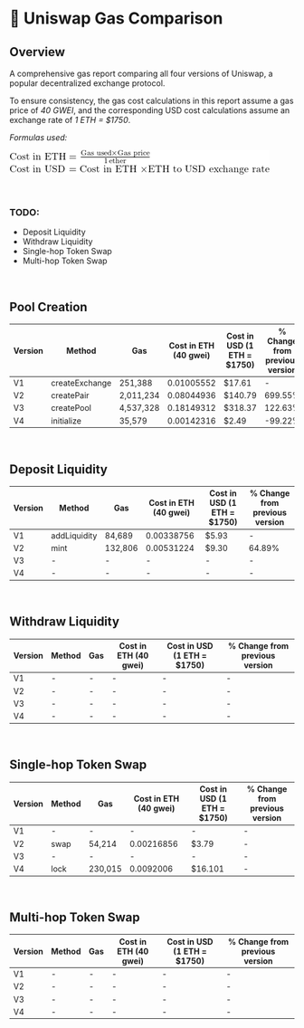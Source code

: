 # 🦄 Uniswap Gas Comparison

## Overview

A comprehensive gas report comparing all four versions of Uniswap, a popular decentralized exchange protocol.

To ensure consistency, the gas cost calculations in this report assume a gas price of *40 GWEI*, and the corresponding USD cost calculations assume an exchange rate of *1 ETH = $1750*.

*Formulas used:*

<div>
  <img src="assets/formulas.png" alt="Formulas"/>
</div>

&nbsp;
### TODO:

- Deposit Liquidity
- Withdraw Liquidity
- Single-hop Token Swap
- Multi-hop Token Swap

&nbsp;

## Pool Creation

| Version | Method          | Gas        | Cost in ETH (40 gwei) | Cost in USD (1 ETH = $1750) | % Change from previous version|
| ------- | --------------- | ---------- | --------------------- | --------------------------- | ----------------------------- |
| V1      | createExchange  | 251,388    | 0.01005552            | $17.61                      | -                             |
| V2      | createPair      | 2,011,234  | 0.08044936            | $140.79                     | 699.55%                       |
| V3      | createPool      | 4,537,328  | 0.18149312            | $318.37                     | 122.63%                       |
| V4      | initialize      | 35,579     | 0.00142316            | $2.49                       | -99.22%                       |

&nbsp;

## Deposit Liquidity

| Version | Method          | Gas        | Cost in ETH (40 gwei) | Cost in USD (1 ETH = $1750) | % Change from previous version|
| ------- | --------------- | ---------- | --------------------- | --------------------------- | ----------------------------- |
| V1      | addLiquidity    | 84,689     | 0.00338756            | $5.93                       | -                             |
| V2      | mint            | 132,806    | 0.00531224            | $9.30                       | 64.89%                        |
| V3      | -               | -          | -                     | -                           | -                             |
| V4      | -               | -          | -                     | -                           | -                             |

&nbsp;

## Withdraw Liquidity

| Version | Method          | Gas        | Cost in ETH (40 gwei) | Cost in USD (1 ETH = $1750) | % Change from previous version|
| ------- | --------------- | ---------- | --------------------- | --------------------------- | ----------------------------- |
| V1      | -               | -          | -                     | -                           | -                             |
| V2      | -               | -          | -                     | -                           | -                             |
| V3      | -               | -          | -                     | -                           | -                             |
| V4      | -               | -          | -                     | -                           | -                             |

&nbsp;

## Single-hop Token Swap

| Version | Method          | Gas        | Cost in ETH (40 gwei) | Cost in USD (1 ETH = $1750) | % Change from previous version|
| ------- | --------------- | ---------- | --------------------- | --------------------------- | ----------------------------- |
| V1      | -               | -          | -                     | -                           | -                             |
| V2      | swap            | 54,214     | 0.00216856            | $3.79                       | -                             |
| V3      | -               | -          | -                     | -                           | -                             |
| V4      | lock            | 230,015    | 0.0092006             | $16.101                     | -                             |


&nbsp;

## Multi-hop Token Swap

| Version | Method          | Gas        | Cost in ETH (40 gwei) | Cost in USD (1 ETH = $1750) | % Change from previous version|
| ------- | --------------- | ---------- | --------------------- | --------------------------- | ----------------------------- |
| V1      | -               | -          | -                     | -                           | -                             |
| V2      | -               | -          | -                     | -                           | -                             |
| V3      | -               | -          | -                     | -                           | -                             |
| V4      | -               | -          | -                     | -                           | -                             |